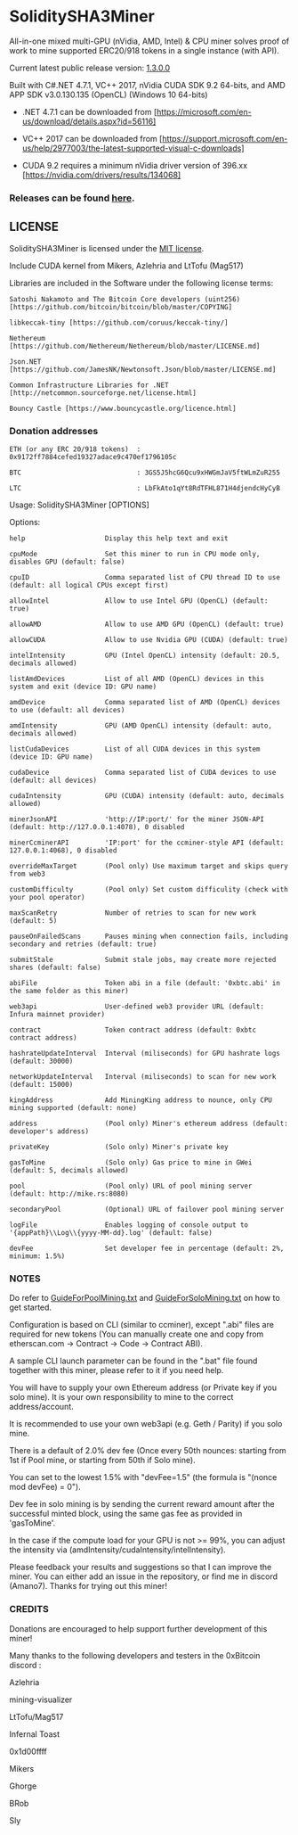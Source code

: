 # SoliditySHA3Miner
All-in-one mixed multi-GPU (nVidia, AMD, Intel) & CPU miner solves proof of work to mine supported ERC20/918 tokens in a single instance (with API).

Current latest public release version: [1.3.0.0](https://github.com/lwYeo/SoliditySHA3Miner/releases/tag/1.3.0.0)

Built with C#.NET 4.7.1, VC++ 2017, nVidia CUDA SDK 9.2 64-bits, and AMD APP SDK v3.0.130.135 (OpenCL) (Windows 10 64-bits)

- .NET 4.7.1 can be downloaded from [https://microsoft.com/en-us/download/details.aspx?id=56116]

- VC++ 2017 can be downloaded from [https://support.microsoft.com/en-us/help/2977003/the-latest-supported-visual-c-downloads]

- CUDA 9.2 requires a minimum nVidia driver version of 396.xx [https://nvidia.com/drivers/results/134068]

### Releases can be found [here](https://github.com/lwYeo/SoliditySHA3Miner/releases).


## LICENSE

SoliditySHA3Miner is licensed under the [MIT license](https://github.com/lwYeo/SoliditySHA3Miner/blob/master/LICENSE).

Include CUDA kernel from Mikers, Azlehria and LtTofu (Mag517)

Libraries are included in the Software under the following license terms:

    Satoshi Nakamoto and The Bitcoin Core developers (uint256) [https://github.com/bitcoin/bitcoin/blob/master/COPYING]
    
    libkeccak-tiny [https://github.com/coruus/keccak-tiny/]
    
    Nethereum [https://github.com/Nethereum/Nethereum/blob/master/LICENSE.md]
    
    Json.NET [https://github.com/JamesNK/Newtonsoft.Json/blob/master/LICENSE.md]
    
    Common Infrastructure Libraries for .NET [http://netcommon.sourceforge.net/license.html]
    
    Bouncy Castle [https://www.bouncycastle.org/licence.html]
    

### Donation addresses

    ETH (or any ERC 20/918 tokens)  : 0x9172ff7884cefed19327adace9c470ef1796105c
    
    BTC                             : 3GS5J5hcG6Qcu9xHWGmJaV5ftWLmZuR255
    
    LTC                             : LbFkAto1qYt8RdTFHL871H4djendcHyCyB
    

Usage: SoliditySHA3Miner [OPTIONS]

Options:

    help                    Display this help text and exit
	
    cpuMode                 Set this miner to run in CPU mode only, disables GPU (default: false)
	
    cpuID                   Comma separated list of CPU thread ID to use (default: all logical CPUs except first)
	
    allowIntel              Allow to use Intel GPU (OpenCL) (default: true)
	
    allowAMD                Allow to use AMD GPU (OpenCL) (default: true)
	
    allowCUDA               Allow to use Nvidia GPU (CUDA) (default: true)
	
    intelIntensity          GPU (Intel OpenCL) intensity (default: 20.5, decimals allowed)
	
    listAmdDevices          List of all AMD (OpenCL) devices in this system and exit (device ID: GPU name)
	
    amdDevice               Comma separated list of AMD (OpenCL) devices to use (default: all devices)
	
    amdIntensity            GPU (AMD OpenCL) intensity (default: auto, decimals allowed)
	
    listCudaDevices         List of all CUDA devices in this system (device ID: GPU name)
	
    cudaDevice              Comma separated list of CUDA devices to use (default: all devices)
	
    cudaIntensity           GPU (CUDA) intensity (default: auto, decimals allowed)
	
    minerJsonAPI            'http://IP:port/' for the miner JSON-API (default: http://127.0.0.1:4078), 0 disabled
	
    minerCcminerAPI         'IP:port' for the ccminer-style API (default: 127.0.0.1:4068), 0 disabled
	
    overrideMaxTarget       (Pool only) Use maximum target and skips query from web3
	
    customDifficulty        (Pool only) Set custom difficulity (check with your pool operator)
	
    maxScanRetry            Number of retries to scan for new work (default: 5)
	
    pauseOnFailedScans      Pauses mining when connection fails, including secondary and retries (default: true)
	
    submitStale             Submit stale jobs, may create more rejected shares (default: false)
	
    abiFile                 Token abi in a file (default: '0xbtc.abi' in the same folder as this miner)
	
    web3api                 User-defined web3 provider URL (default: Infura mainnet provider)
	
    contract                Token contract address (default: 0xbtc contract address)
	
    hashrateUpdateInterval  Interval (miliseconds) for GPU hashrate logs (default: 30000)
	
    networkUpdateInterval   Interval (miliseconds) to scan for new work (default: 15000)
	
    kingAddress             Add MiningKing address to nounce, only CPU mining supported (default: none)
	
    address                 (Pool only) Miner's ethereum address (default: developer's address)
	
    privateKey              (Solo only) Miner's private key
	
    gasToMine               (Solo only) Gas price to mine in GWei (default: 5, decimals allowed)
	
    pool                    (Pool only) URL of pool mining server (default: http://mike.rs:8080)
	
    secondaryPool           (Optional) URL of failover pool mining server
	
	logFile                 Enables logging of console output to '{appPath}\\Log\\{yyyy-MM-dd}.log' (default: false)
	
    devFee                  Set developer fee in percentage (default: 2%, minimum: 1.5%)
    

### NOTES

Do refer to [GuideForPoolMining.txt](https://github.com/lwYeo/SoliditySHA3Miner/blob/master/SoliditySHA3Miner/GuideForPoolMining.txt) and [GuideForSoloMining.txt](https://github.com/lwYeo/SoliditySHA3Miner/blob/master/SoliditySHA3Miner/GuideForSoloMining.txt) on how to get started.

Configuration is based on CLI (similar to ccminer), except ".abi" files are required for new tokens (You can manually create one and copy from etherscan.com -> Contract -> Code -> Contract ABI).

A sample CLI launch parameter can be found in the ".bat" file found together with this miner, please refer to it if you need help.

You will have to supply your own Ethereum address (or Private key if you solo mine). It is your own responsibility to mine to the correct address/account.

It is recommended to use your own web3api (e.g. Geth / Parity) if you solo mine.

There is a default of 2.0% dev fee (Once every 50th nounces: starting from 1st if Pool mine, or starting from 50th if Solo mine).

You can set to the lowest 1.5% with "devFee=1.5" (the formula is "(nonce mod devFee) = 0").

Dev fee in solo mining is by sending the current reward amount after the successful minted block, using the same gas fee as provided in 'gasToMine'.

In the case if the compute load for your GPU is not >= 99%, you can adjust the intensity via (amdIntensity/cudaIntensity/intelIntensity).

Please feedback your results and suggestions so that I can improve the miner. You can either add an issue in the repository, or find me in discord (Amano7). Thanks for trying out this miner!

### CREDITS

Donations are encouraged to help support further development of this miner!

Many thanks to the following developers and testers in the 0xBitcoin discord :

Azlehria

mining-visualizer

LtTofu/Mag517

Infernal Toast

0x1d00ffff

Mikers

Ghorge

BRob

Sly
